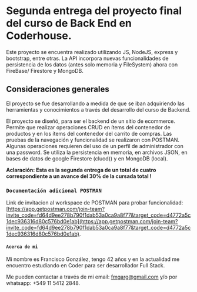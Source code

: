 # Segunda entrega del proyecto final del curso de Back End en Coderhouse. 

Este proyecto se encuentra realizado utilizando JS, NodeJS, express y bootstrap, entre otras.
La API incorpora nuevas funcionalidades de persistencia de los datos (antes solo memoria y FileSystem) ahora con FireBase/ Firestore y MongoDB.

## Consideraciones generales

El proyecto se fue desarrollando a medida de que se iban adquiriendo las herramientas y conocimientos a través del desarrollo del curso de Backend.

El proyecto se diseñó, para ser el backend de un sitio de ecommerce. Permite que realizar operaciones CRUD en ítems del contenedor de productos y en los ítems del contenedor del carrito de compras. 
Las pruebas de la navegación y funcionalidad se realizaron con POSTMAN. 
Algunas operaciones requieren del uso de un perfil de administrador con una password.
Se utiliza la persistencia en memoria, en archivos JSON, en bases de datos de google Firestore (cluod)) y en MongoDB (local).

**Aclaración: Esta es la segunda entrega de un total de cuatro correspondiente a un avance del 30% de la cursada total !**

### `Documentación adicional POSTMAN`

Link de invitacion al workspace de POSTMAN para probar funcionalidad: [https://app.getpostman.com/join-team?invite_code=fd64d9ee278b790f1dab53a0ca9a8f77&target_code=d4772a5c1dec936316d80c576bd0e1ab](https://app.getpostman.com/join-team?invite_code=fd64d9ee278b790f1dab53a0ca9a8f77&target_code=d4772a5c1dec936316d80c576bd0e1ab).

#### `Acerca de mi`

Mi nombre es Francisco González, tengo 42 años y en la actualidad me encuentro estudiando en Coder para ser desarrollador Full Stack. 

Me pueden contactar a través de mi email: [fmgarg@gmail.com](mailto:fmgarg@gmail.com) y/o por whatsapp: +549 11 5412 2848.